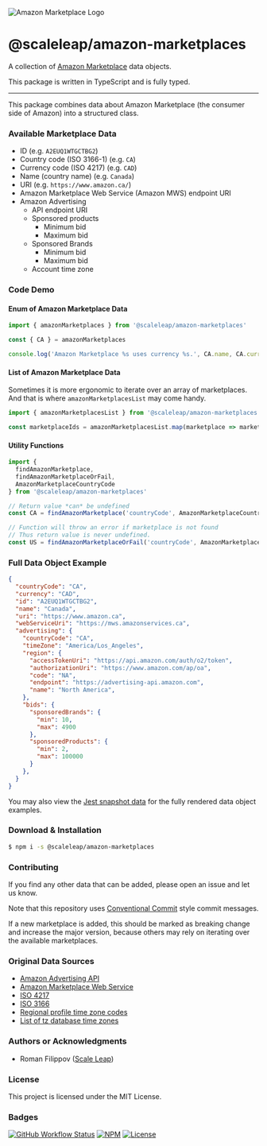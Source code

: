 ![Amazon Marketplace Logo](https://raw.githubusercontent.com/ScaleLeap/amazon-marketplaces/master/amazon-marketplace.png)

@scaleleap/amazon-marketplaces
=======================================

A collection of [Amazon Marketplace](https://en.wikipedia.org/wiki/Amazon_Marketplace) data objects.

This package is written in TypeScript and is fully typed.

---

This package combines data about Amazon Marketplace (the consumer side of Amazon) into
a structured class.

### Available Marketplace Data

* ID (e.g. `A2EUQ1WTGCTBG2`)
* Country code (ISO 3166-1) (e.g. `CA`)
* Currency code (ISO 4217) (e.g. `CAD`)
* Name (country name) (e.g. `Canada`)
* URI (e.g. `https://www.amazon.ca/`)
* Amazon Marketplace Web Service (Amazon MWS) endpoint URI
* Amazon Advertising
  * API endpoint URI
  * Sponsored products
    * Minimum bid
    * Maximum bid
  * Sponsored Brands
    * Minimum bid
    * Maximum bid
  * Account time zone

### Code Demo

#### Enum of Amazon Marketplace Data

```ts
import { amazonMarketplaces } from '@scaleleap/amazon-marketplaces'

const { CA } = amazonMarketplaces

console.log('Amazon Marketplace %s uses currency %s.', CA.name, CA.currency)
```

#### List of Amazon Marketplace Data

Sometimes it is more ergonomic to iterate over an array of marketplaces.
And that is where `amazonMarketplacesList` may come handy.

```ts
import { amazonMarketplacesList } from '@scaleleap/amazon-marketplaces'

const marketplaceIds = amazonMarketplacesList.map(marketplace => marketplace.id)
```

#### Utility Functions

```ts
import {
  findAmazonMarketplace,
  findAmazonMarketplaceOrFail,
  AmazonMarketplaceCountryCode
} from '@scaleleap/amazon-marketplaces'

// Return value *can* be undefined
const CA = findAmazonMarketplace('countryCode', AmazonMarketplaceCountryCode.CA)

// Function will throw an error if marketplace is not found
// Thus return value is never undefined.
const US = findAmazonMarketplaceOrFail('countryCode', AmazonMarketplaceCountryCode.US)
```

### Full Data Object Example

```json
{
  "countryCode": "CA",
  "currency": "CAD",
  "id": "A2EUQ1WTGCTBG2",
  "name": "Canada",
  "uri": "https://www.amazon.ca",
  "webServiceUri": "https://mws.amazonservices.ca",
  "advertising": {
    "countryCode": "CA",
    "timeZone": "America/Los_Angeles",
    "region": {
      "accessTokenUri": "https://api.amazon.com/auth/o2/token",
      "authorizationUri": "https://www.amazon.com/ap/oa",
      "code": "NA",
      "endpoint": "https://advertising-api.amazon.com",
      "name": "North America",
    },
    "bids": {
      "sponsoredBrands": {
        "min": 10,
        "max": 4900
      },
      "sponsoredProducts": {
        "min": 2,
        "max": 100000
      }
    },
  }
}
```

You may also view the [Jest snapshot data](tests/__snapshots__/marketplaces.test.ts.snap) for the fully rendered data object examples.

### Download & Installation

```sh
$ npm i -s @scaleleap/amazon-marketplaces
```

### Contributing

If you find any other data that can be added, please open an issue and let us know.

Note that this repository uses [Conventional Commit](https://www.conventionalcommits.org/)
style commit messages.

If a new marketplace is added, this should be marked as breaking change and increase the major
version, because others may rely on iterating over the available marketplaces.

### Original Data Sources

* [Amazon Advertising API](https://advertising.amazon.com/API/docs/en-us/get-started/how-to-use-api)
* [Amazon Marketplace Web Service](https://docs.developer.amazonservices.com/en_US/dev_guide/DG_Endpoints.html)
* [ISO 4217](https://en.wikipedia.org/wiki/ISO_4217#Active_codes)
* [ISO 3166](https://en.wikipedia.org/wiki/List_of_ISO_3166_country_codes)
* [Regional profile time zone codes](https://advertising.amazon.com/API/docs/en-us/reference/2/profiles#regional-profile-time-zone-codes)
* [List of tz database time zones](https://en.wikipedia.org/wiki/List_of_tz_database_time_zones)

### Authors or Acknowledgments

* Roman Filippov ([Scale Leap](https://www.scaleleap.com))

### License

This project is licensed under the MIT License.

### Badges

[![GitHub Workflow Status](https://img.shields.io/github/workflow/status/ScaleLeap/amazon-marketplaces/CI)](https://github.com/ScaleLeap/amazon-marketplaces/actions)
[![NPM](https://img.shields.io/npm/v/@scaleleap/amazon-marketplaces)](https://npm.im/@scaleleap/amazon-marketplaces)
[![License](https://img.shields.io/npm/l/@scaleleap/amazon-marketplaces)](./LICENSE)
